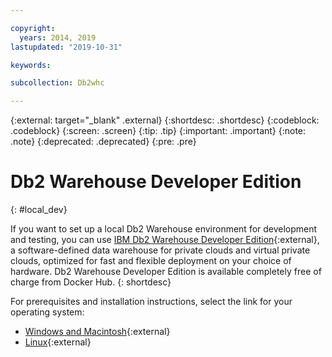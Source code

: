 ```yaml
---

copyright:
  years: 2014, 2019
lastupdated: "2019-10-31"

keywords:

subcollection: Db2whc

---
```


<!-- Attribute definitions --> 
{:external: target="_blank" .external}
{:shortdesc: .shortdesc}
{:codeblock: .codeblock}
{:screen: .screen}
{:tip: .tip}
{:important: .important}
{:note: .note}
{:deprecated: .deprecated}
{:pre: .pre}

# Db2 Warehouse Developer Edition
{: #local_dev}

If you want to set up a local Db2 Warehouse environment for development and testing, you can use [IBM Db2 Warehouse Developer Edition](https://hub.docker.com/_/ibm-db2-warehouse-dev){:external}, a software-defined data warehouse for private clouds and virtual private clouds, optimized for fast and flexible deployment on your choice of hardware. Db2 Warehouse Developer Edition is available completely free of charge from Docker Hub.
{: shortdesc}

For prerequisites and installation instructions, select the link for your operating system: 

- [Windows and Macintosh](https://www.ibm.com/support/knowledgecenter/en/SSCJDQ/com.ibm.swg.im.dashdb.doc/admin/local_prereqs-Winmac_using_Linux.html){:external}
- [Linux](https://www.ibm.com/support/knowledgecenter/en/SSCJDQ/com.ibm.swg.im.dashdb.doc/admin/local_prereqs-Linux.html){:external}

